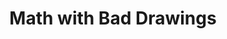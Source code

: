 --- 
title: Math with Bad Drawings
url: https://www.amazon.in/Math-Bad-Drawings-Illuminating-Reality/dp/0316509035
categories: [scicomm, math, book]
duration: long
info: A hilarious reeducation in mathematics-full of joy, jokes, and stick figures-that sheds light on the countless practical and wonderful ways that math structures and shapes our world. By Ben Orlin.
status: parsed
---